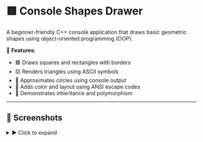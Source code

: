 # 🟦 Console Shapes Drawer

A beginner-friendly C++ console application that draws basic geometric shapes using object-oriented programming (OOP).

🎯 **Features:**
- 🟩 Draws squares and rectangles with borders
- 🟨 Renders triangles using ASCII symbols
- 🔴 Approximates circles using console output
- 🎨 Adds color and layout using ANSI escape codes
- 🧠 Demonstrates inheritance and polymorphism

---

## 📸 Screenshots

<details>
<summary>▶ Click to expand</summary>

### 🔳 Square  
![Square](screenshots/square.png.bmp)

### ⬛ Rectangle  
![Rectangle](screenshots/rectangle.png.bmp)

### 🔺 Triangle  
![Triangle](screenshots/triangle.png.bmp)

### 🔵 Circle  
![Circle](screenshots/circle.png.bmp)

</details>
